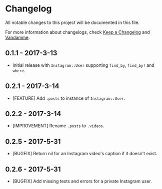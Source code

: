 # Changelog

All notable changes to this project will be documented in this file.

For more information about changelogs, check
[Keep a Changelog](http://keepachangelog.com) and
[Vandamme](http://tech-angels.github.io/vandamme).

## 0.1.1 - 2017-3-13

* Initial release with `Instagram::User` supporting `find_by`, `find_by!` and `where`.

## 0.2.1 - 2017-3-14

* [FEATURE] Add `.posts` to instance of `Instagram::User`.

## 0.2.2 - 2017-3-14

* [IMPROVEMENT] Rename `.posts` to `.videos`.

## 0.2.5 - 2017-5-31

* [BUGFIX] Return nil for an Instagram video's caption if it doesn't exist.

## 0.2.6 - 2017-5-31

* [BUGFIX] Add missing tests and errors for a private Instagram user.

